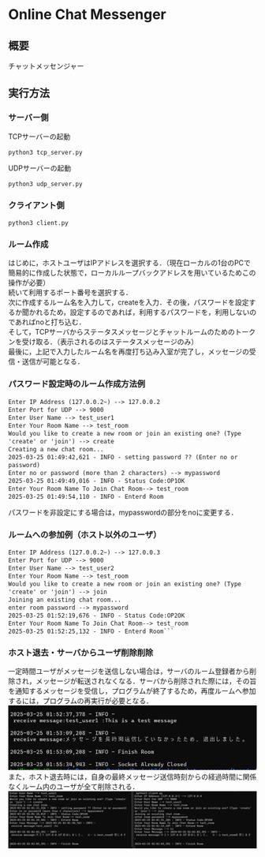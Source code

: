 # Online Chat Messenger

## 概要
チャットメッセンジャー

## 実行方法

### サーバー側

TCPサーバーの起動
```
python3 tcp_server.py
```
UDPサーバーの起動
```
python3 udp_server.py
```

### クライアント側
```
python3 client.py
```
### ルーム作成
はじめに，ホストユーザはIPアドレスを選択する．（現在ローカルの1台のPCで簡易的に作成した状態で，ローカルループバックアドレスを用いているためこの操作が必要）
<br>
続いて利用するポート番号を選択する．
<br>
次に作成するルーム名を入力して，createを入力．その後，パスワードを設定するか聞かれるため，設定するのであれば，利用するパスワードを，利用しないのであればnoと打ち込む．
<br>
そして，TCPサーバからステータスメッセージとチャットルームのためのトークンを受け取る．（表示されるのはステータスメッセージのみ）
<br>
最後に，上記で入力したルーム名を再度打ち込み入室が完了し，メッセージの受信・送信が可能となる．
<br>

### パスワード設定時のルーム作成方法例
```
Enter IP Address (127.0.0.2~) --> 127.0.0.2
Enter Port for UDP --> 9000
Enter User Name --> test_user1
Enter Your Room Name --> test_room
Would you like to create a new room or join an existing one? (Type 'create' or 'join') --> create
Creating a new chat room...
2025-03-25 01:49:42,621 - INFO - setting password ?? (Enter no or password)
Enter no or password (more than 2 characters) --> mypassword
2025-03-25 01:49:49,016 - INFO - Status Code:OP1OK
Enter Your Room Name To Join Chat Room--> test_room
2025-03-25 01:49:54,110 - INFO - Enterd Room
```
パスワードを非設定にする場合は，mypasswordの部分をnoに変更する．


### ルームへの参加例（ホスト以外のユーザ）
```
Enter IP Address (127.0.0.2~) --> 127.0.0.3
Enter Port for UDP --> 9000
Enter User Name --> test_user2
Enter Your Room Name --> test_room
Would you like to create a new room or join an existing one? (Type 'create' or 'join') --> join
Joining an existing chat room...
enter room password --> mypassword
2025-03-25 01:52:19,676 - INFO - Status Code:OP2OK
Enter Your Room Name To Join Chat Room--> test_room
2025-03-25 01:52:25,132 - INFO - Enterd Room```

```

### ホスト退去・サーバからユーザ削除削除
一定時間ユーザがメッセージを送信しない場合は，サーバのルーム登録者から削除され，メッセージが転送されなくなる．サーバから削除された際には，その旨を通知するメッセージを受信し，プログラムが終了するため，再度ルームへ参加するには，プログラムの再実行が必要となる．
![image](./img/left.png)
また，ホスト退去時には，自身の最終メッセージ送信時刻からの経過時間に関係なくルーム内のユーザが全て削除される．
![image](./img/host.png)


